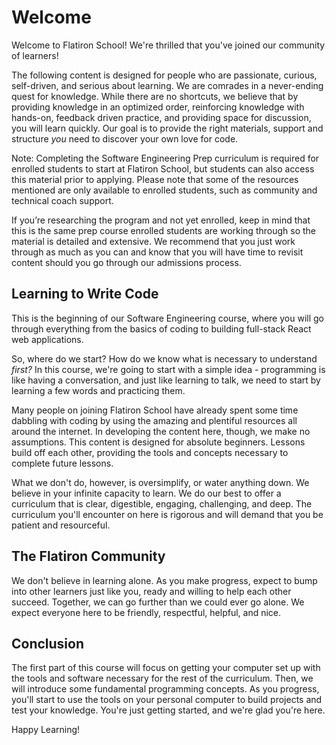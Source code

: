 # Welcome

Welcome to Flatiron School! We're thrilled that you've joined our community of
learners!

The following content is designed for people who are passionate, curious,
self-driven, and serious about learning. We are comrades in a never-ending quest
for knowledge. While there are no shortcuts, we believe that by providing
knowledge in an optimized order, reinforcing knowledge with hands-on, feedback
driven practice, and providing space for discussion, you will learn quickly. Our
goal is to provide the right materials, support and structure _you_ need to
discover your own love for code.

Note: Completing the Software Engineering Prep curriculum is required for
enrolled students to start at Flatiron School, but students can also access this
material prior to applying. Please note that some of the resources mentioned are
only available to enrolled students, such as community and technical coach
support.

If you’re researching the program and not yet enrolled, keep in mind that this
is the same prep course enrolled students are working through so the material is
detailed and extensive. We recommend that you just work through as much as you
can and know that you will have time to revisit content should you go through
our admissions process.

## Learning to Write Code

This is the beginning of our Software Engineering course, where you will go
through everything from the basics of coding to building full-stack React
web applications.

So, where do we start? How do we know what is necessary to understand _first?_
In this course, we're going to start with a simple idea - programming is like
having a conversation, and just like learning to talk, we need to start by
learning a few words and practicing them.

Many people on joining Flatiron School have already spent some time dabbling
with coding by using the amazing and plentiful resources all around the
internet. In developing the content here, though, we make no assumptions. This
content is designed for absolute beginners. Lessons build off each other,
providing the tools and concepts necessary to complete future lessons.

What we don't do, however, is oversimplify, or water anything down. We believe
in your infinite capacity to learn. We do our best to offer a curriculum that is
clear, digestible, engaging, challenging, and deep. The curriculum you'll
encounter on here is rigorous and will demand that you be patient and
resourceful.

## The Flatiron Community

We don't believe in learning alone. As you make progress, expect to bump into
other learners just like you, ready and willing to help each other succeed.
Together, we can go further than we could ever go alone. We expect everyone here
to be friendly, respectful, helpful, and nice.

## Conclusion

The first part of this course will focus on getting your computer set up
with the tools and software necessary for the rest of the curriculum. Then,
we will introduce some fundamental programming concepts. As you progress, you'll
start to use the tools on your personal computer to build projects and test your
knowledge. You're just getting started, and we're glad you're here.

Happy Learning!
